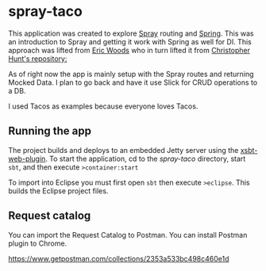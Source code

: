 spray-taco
=============

This application was created to explore [Spray](http://spray.io/) routing and [Spring](http://spring.io/). This was an introduction to Spray and getting it work with Spring as well for DI. This approach was lifted from [Eric Woods](https://github.com/ewoods/spray-moviedb) who in turn lifted it
from [Christopher Hunt's repository:](https://github.com/huntc/akka-spring/blob/ba6704703efa45c9c638c3ac3b4b07f022d061ec/src/main/scala/org/typesafe/Akkaspring.scala#L48)

As of right now the app is mainly setup with the Spray routes and returning Mocked Data. I plan to go back and have it use Slick for CRUD operations to a DB.

I used Tacos as examples because everyone loves Tacos. 

Running the app
---------------
The project builds and deploys to an embedded Jetty server using the [xsbt-web-plugin](https://github.com/JamesEarlDouglas/xsbt-web-plugin).
To start the application, cd to the *spray-taco* directory, start `sbt`, and then execute `>container:start`

To import into Eclipse you must first open `sbt` then execute `>eclipse`.  This builds the Eclipse project files.


Request catalog
---------------

You can import the Request Catalog to Postman. You can install Postman plugin to Chrome.

https://www.getpostman.com/collections/2353a533bc498c460e1d





